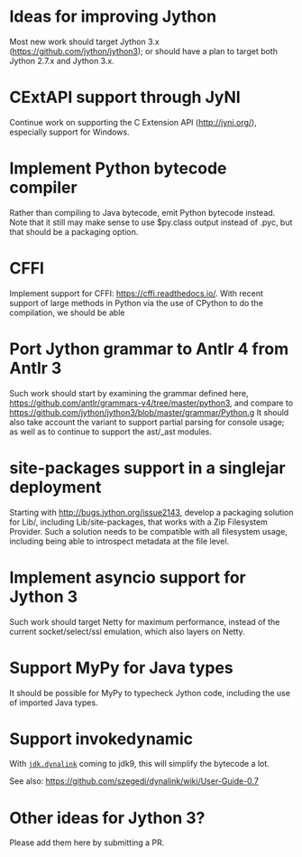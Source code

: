 # Ideas for improving Jython

Most new work should target Jython 3.x
(https://github.com/jython/jython3); or should have a plan to target
both Jython 2.7.x and Jython 3.x.

# CExtAPI support through JyNI

Continue work on supporting the C Extension API (http://jyni.org/),
especially support for Windows.

# Implement Python bytecode compiler

Rather than compiling to Java bytecode, emit Python bytecode
instead. Note that it still may make sense to use $py.class output
instead of .pyc, but that should be a packaging option.

# CFFI

Implement support for CFFI: https://cffi.readthedocs.io/. With recent
support of large methods in Python via the use of CPython to do the
compilation, we should be able

# Port Jython grammar to Antlr 4 from Antlr 3

Such work should start by examining the grammar defined here,
https://github.com/antlr/grammars-v4/tree/master/python3, and compare
to https://github.com/jython/jython3/blob/master/grammar/Python.g It
should also take account the variant to support partial parsing for
console usage; as well as to continue to support the ast/_ast modules.

# site-packages support in a singlejar deployment

Starting with http://bugs.jython.org/issue2143, develop a packaging
solution for Lib/, including Lib/site-packages, that works with a Zip
Filesystem Provider. Such a solution needs to be compatible with all
filesystem usage, including being able to introspect metadata at the
file level.

# Implement asyncio support for Jython 3

Such work should target Netty for maximum performance, instead of the
current socket/select/ssl emulation, which also layers on Netty.

# Support MyPy for Java types

It should be possible for MyPy to typecheck Jython code, including the
use of imported Java types.

# Support invokedynamic

With [`jdk.dynalink`](http://openjdk.java.net/jeps/276) coming to jdk9, this will simplify the bytecode a lot. 

See also: https://github.com/szegedi/dynalink/wiki/User-Guide-0.7

# Other ideas for Jython 3?

Please add them here by submitting a PR.

